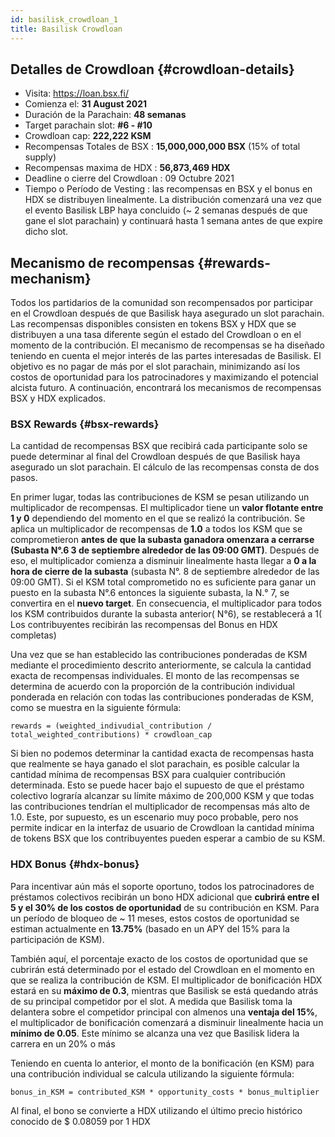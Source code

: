 ```yaml
---
id: basilisk_crowdloan_1
title: Basilisk Crowdloan
---
```


## Detalles de Crowdloan {#crowdloan-details}
* Visita: https://loan.bsx.fi/
* Comienza el: **31 August 2021**
* Duración de la Parachain: **48 semanas**
* Target parachain slot: **#6 - #10**
* Crowdloan cap: **222,222 KSM**
* Recompensas Totales de BSX : **15,000,000,000 BSX** (15% of total supply)
* Recompensas maxima de HDX : **56,873,469 HDX**
* Deadline o cierre del Crowdloan : 09 Octubre 2021
* Tiempo o Período  de Vesting :  las recompensas en BSX y el bonus en HDX se distribuyen linealmente. La distribución comenzará una vez que el evento Basilisk LBP haya concluido (~ 2 semanas después de que gane el slot parachain) y continuará hasta 1 semana antes de que expire dicho slot.

## Mecanismo de recompensas {#rewards-mechanism}

Todos los partidarios de la comunidad son recompensados por participar en el Crowdloan después de que Basilisk haya asegurado un slot parachain. Las recompensas disponibles consisten en tokens BSX y HDX que se distribuyen a una tasa diferente según el estado del Crowdloan o en el momento de la contribución.
El mecanismo de recompensas se ha diseñado teniendo en cuenta el mejor interés de las partes interesadas de Basilisk. El objetivo es no pagar de más por el slot parachain, minimizando así los costos de oportunidad para los patrocinadores y maximizando el potencial alcista futuro. A continuación, encontrará los mecanismos de recompensas BSX y HDX explicados.


### BSX Rewards {#bsx-rewards}
La cantidad de recompensas BSX que recibirá cada participante solo se puede determinar al final del Crowdloan después de que Basilisk haya asegurado un slot parachain. El cálculo de las recompensas consta de dos pasos.

En primer lugar, todas las contribuciones de KSM se pesan utilizando un multiplicador de recompensas. El multiplicador tiene un **valor flotante entre 1 y 0** dependiendo del momento en el que se realizó la contribución. Se aplica un multiplicador de recompensas de **1.0** a todos los KSM que se comprometieron **antes de que la subasta ganadora omenzara a cerrarse (Subasta N°.6 3 de septiembre alrededor de las 09:00 GMT)**. Después de eso, el multiplicador comienza a disminuir linealmente hasta llegar a **0 a la hora de cierre de la subasta** (subasta N°. 8 de septiembre alrededor de las 09:00 GMT). Si el KSM total comprometido no es suficiente para ganar un puesto en la subasta N°.6  entonces la siguiente subasta, la N.° 7, se convertira en el **nuevo target**. En consecuencia, el multiplicador para todos los KSM contribuidos durante la subasta anterior( N°6), se restablecerá a 1( Los contribuyentes recibirán las recompensas del Bonus en HDX completas)
 
Una vez que se han establecido las contribuciones ponderadas de KSM mediante el procedimiento descrito anteriormente, se calcula la cantidad exacta de recompensas individuales. El monto de las recompensas se determina de acuerdo con la proporción de la contribución individual ponderada en relación con todas las contribuciones ponderadas de KSM, como se muestra en la siguiente fórmula:

```
rewards = (weighted_indivudial_contribution / total_weighted_contributions) * crowdloan_cap
```

Si bien no podemos determinar la cantidad exacta de recompensas hasta que realmente se haya ganado el slot parachain, es posible calcular la cantidad mínima de recompensas BSX para cualquier contribución determinada. Esto se puede hacer bajo el supuesto de que el préstamo colectivo lograría alcanzar su límite máximo de 200,000 KSM y que todas las contribuciones tendrían el multiplicador de recompensas más alto de 1.0. Este, por supuesto, es un escenario muy poco probable, pero nos permite indicar en la interfaz de usuario de Crowdloan la cantidad mínima de tokens BSX que los contribuyentes pueden esperar a cambio de su KSM.

### HDX Bonus {#hdx-bonus}

Para incentivar aún más el soporte oportuno, todos los patrocinadores de préstamos colectivos recibirán un bono HDX adicional que **cubrirá entre el 5 y el 30% de los costos de oportunidad** de su contribución en KSM. Para un período de bloqueo de ~ 11 meses, estos costos de oportunidad se estiman actualmente en **13.75%** (basado en un APY del 15% para la participación de KSM).

También aquí, el porcentaje exacto de los costos de oportunidad que se cubrirán está determinado por el estado del Crowdloan en el momento en que se realiza la contribución de KSM. El multiplicador de bonificación HDX estará en su **máximo de 0.3**, mientras que Basilisk se está quedando atrás de su principal competidor por el slot. A medida que Basilisk toma la delantera sobre el competidor principal con almenos una **ventaja del 15%**, el multiplicador de bonificación comenzará a disminuir linealmente hacia un **mínimo de 0.05**. Este mínimo se alcanza una vez que Basilisk lidera la carrera en un 20% o más


Teniendo en cuenta lo anterior, el monto de la bonificación (en KSM) para una contribución individual se calcula utilizando la siguiente fórmula:

```
bonus_in_KSM = contributed_KSM * opportunity_costs * bonus_multiplier
```

Al final, el bono se convierte a HDX utilizando el último precio histórico conocido de $ 0.08059 por 1 HDX
